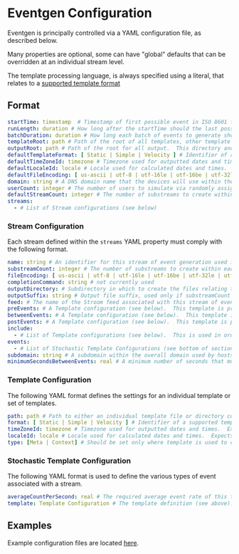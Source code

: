 # Eventgen Configuration
Eventgen is principally controlled via a YAML configuration file, as described below.

Many properties are optional, some can have "global" defaults that can be overridden at an individual stream level.

The template processing language, is always specified using a literal, that relates to a [supported template format](templateFormats.md)

## Format 
```yaml
startTime: timestamp  # Timestamp of first possible event in ISO 8601 format.  E.g. 2020-01-01T00:00:00.000Z
runLength: duration # How long after the startTime should the last possible event be.  ISO 8601 format, e.g. P1D
batchDuration: duration # How long each batch of events to generate should last.  ISO 8601 format, e.g. PT10M
templateRoot: path # Path of the root of all templates, other template paths are relative to this unless they start with /
outputRoot: path # Path of the root for all output.  This directory and subdirectories will be created by the application if required
defaultTemplateFormat: [ Static | Simple | Velocity ] # Identifier of a supported template format
defaultTimeZoneId: timezone # Timezone used for outputted dates and times.  Expects an id as per Java 12 Timezone.getTimeZone(String) method
defaultLocaleId: locale # Locale used for calculated dates and times.  Expects an id as per Java 12 Locale.forLanguageTag(localeId) method
defaultFileEncoding: [ us-ascii | utf-8 | utf-16le | utf-16be | utf-32le | utf-32be ] # encoding used for generated files
domain: string # A DNS domain name that the devices will use within their fully qualified domain names (can be imaginary, does not need to resolve)
userCount: integer # The number of users to simulate via randomly assigning to $user variable during processing
defaultStreamCount: integer # The number of substreams to create within each zip for a particular time period (equates to number of simulated hosts)
streams:
  - # List of Stream configurations (see below)
```

### Stream Configuration
Each stream defined within the `streams` YAML property must comply with the following format.
```yaml
name: string # An identifier for this stream of event generation used in filename creation.
substreamCount: integer # The number of substreams to create within each zip for a particular time period (equates to number of simulated hosts)
fileEncoding: [ us-ascii | utf-8 | utf-16le | utf-16be | utf-32le | utf-32be ] # encoding used for generated files
completionCommand: string # not currently used
outputDirectory: # Subdirectory in which to create the files relating to this stream of events.
outputSuffix: string # Output file suffix, used only if substreamCount is 0 so a zip is not created.
feed: # The name of the Stroom feed associated with this stream of events, used as a prefix for the output filename.
preEvents: # A Template configuration (see below).  This template is processed before any events.
betweenEvents: # A Template configuration (see below).  This template is processed between all events.
postEvents: # A Template configuration (see below).  This template is processed after all events.
include:
  - # List of Template configurations (see below).  This is used in order to create Context and Meta files associated with the event stream.
events:
  - # List of Stochastic Template Configurations (see bottom of section) used to generate the individual events
subdomain: string # A subdomain within the overall domain used by hosts referenced in this stream
minimumSecondsBetweenEvents: real # A minimum number of seconds that must elapse between events on this stream
```


### Template Configuration
The following YAML format defines the settings for an individual template or set of templates.

```yaml
path: path # Path to either an individual template file or directory containing template files.  Relative to the template root, unless starts with /
format: [ Static | Simple | Velocity ] # Identifier of a supported template format
timeZoneId: timezone # Timezone used for outputted dates and times.  Expects an id as per Java 12 Timezone.getTimeZone(String) method
localeId: locale # Locale used for calculated dates and times.  Expects an id as per Java 12 Locale.forLanguageTag(localeId) method
type: [Meta | Context] # Should be set only where template is used to create a .meta or .ctx file associated with each event substream
```

### Stochastic Template Configuration
The following YAML format is used to define the various types of event associated with a stream.
```yaml
averageCountPerSecond: real # The required average event rate of this template (or set of templates). 
template: Template Configuration # The template definition (see above).
``` 
    
## Examples

Example configuration files are located [here](src/main/resources).